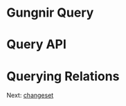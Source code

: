 # Gungnir Query

# Query API

# Querying Relations

Next: [changeset](https://kwrooijen.github.io/gungnir/changeset.html)
